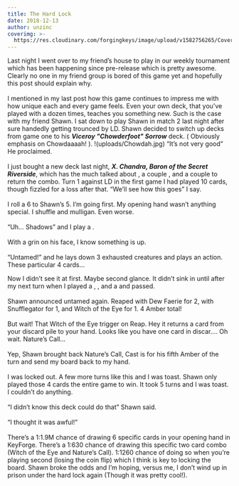 ```yaml
---
title: The Hard Lock
date: 2018-12-13
author: unzinc
coverimg: >-
  https://res.cloudinary.com/forgingkeys/image/upload/v1582756265/Cover%20Images/001_lq9fcp.png
---
```

Last night I went over to my friend’s house to play in our weekly tournament which has been happening since pre-release which is pretty awesome. Clearly no one in my friend group is bored of this game yet and hopefully this post should explain why. 
<br/>
<br/>
I mentioned in my last post how this game continues to impress me with how unique each and every game feels. Even your own deck, that you’ve played with a dozen times, teaches you something new. Such is the case with my friend Shawn. 
<DeckList name='Viceroy "Chowderfoot" Sorrow'/>
I sat down to play Shawn in match 2 last night after sure handedly getting trounced by LD. Shawn decided to switch up decks from game one to his ***Viceroy "Chowderfoot" Sorrow*** deck. ( Obviously emphasis on Chowdaaaah! ).
!(uploads/Chowdah.jpg)
“It’s not very good” He proclaimed. 
<br/>
<br/>
I just bought a new deck last night, ***X. Chandra, Baron of the Secret Riverside***, which has the much talked about <Card name="Library Access"/>, a couple <Card name="Phase Shifts"/>, and a couple <Card name="Novu Archaeologists"/> to return the combo. Turn 1 against LD in the first game I had played 10 cards, though fizzled for a loss after that.
<DeckList name="X. Chandra, Baron of the Secret Riverside"/>
“We’ll see how this goes” I say. 
<br/>
<br/>
I roll a 6 to Shawn’s 5. I’m going first. My opening hand wasn’t anything special. I shuffle and mulligan. Even worse. 
<br/>
<br/>
“Uh… Shadows” and I play a <Card name="Dodger"/>. 
<br/>
<br/>
With a grin on his face, I know something is up. 
<br/>
<br/>
“Untamed!” and he lays down 3 exhausted creatures and plays an action. These particular 4 cards…

<XCards :names="['dew faerie','snufflegator','witch of the eye','s call']"/>



Now I didn’t see it at first. Maybe second glance. It didn’t sink in until after my next turn when I played a <Card name="Dextre"/>, <Card name="Mother"/>, and a <Card name="Novu Archaeologist"/> and passed. 
<br/>
<br/>
Shawn announced untamed again. Reaped with Dew Faerie for 2, with Snufflegator for 1, and Witch of the Eye for 1. 4 Amber total!
<br/>
<br/>
But wait! That Witch of the Eye trigger on Reap. Hey it returns a card from your discard pile to your hand. Looks like you have one card in discar…. Oh wait. Nature’s Call… 
<br/>
<br/>
Yep, Shawn brought back Nature’s Call, Cast is for his fifth Amber of the turn and send my board back to my hand. 
<br/>
<br/>
I was locked out. A few more turns like this and I was toast. Shawn only played those 4 cards the entire game to win. It took 5 turns and I was toast. I couldn’t do anything. 
<br/>
<br/>
“I didn’t know this deck could do that” Shawn said.
<br/>
<br/>
“I thought it was awful!”
<br/>
<br/>
There’s a 1:1.9M chance of drawing 6 specific cards in your opening hand in KeyForge. There’s a 1:630 chance of drawing this specific two card combo (Witch of the Eye and Nature’s Call). 1:1260 chance of doing so when you’re playing second (losing the coin flip) which I think is key to locking the board. Shawn broke the odds and I’m hoping, versus me, I don’t wind up in prison under the hard lock again (Though it was pretty cool!).
<br/>
<br/>
